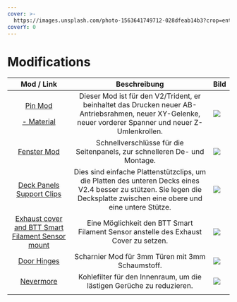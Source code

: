 ```yaml
---
cover: >-
  https://images.unsplash.com/photo-1563641749712-028dfeab14b3?crop=entropy&cs=tinysrgb&fm=jpg&ixid=MnwxOTcwMjR8MHwxfHNlYXJjaHw3fHxnZWFyfGVufDB8fHx8MTY2Mzc5OTE5Nw&ixlib=rb-1.2.1&q=80
coverY: 0
---
```


# Modifications

|                                                                                                                Mod / Link                                                                                                                |                                                                                Beschreibung                                                                                | Bild                                                                                                                                                        |
| :--------------------------------------------------------------------------------------------------------------------------------------------------------------------------------------------------------------------------------------: | :------------------------------------------------------------------------------------------------------------------------------------------------------------------------: | ----------------------------------------------------------------------------------------------------------------------------------------------------------- |
| <p><a href="https://github.com/VoronDesign/VoronUsers/tree/master/printer_mods/hartk1213/Voron2.4_Trident_Pins_Mod">Pin Mod</a><br></p><p><a href="https://lecktor.com/en/shafts/1153-voron-v24-pins-mod-01153.html">- Material </a></p> |          Dieser Mod ist für den V2/Trident, er beinhaltet das Drucken neuer AB-Antriebsrahmen, neuer XY-Gelenke, neuer vorderer Spanner und neuer Z-Umlenkrollen.          |  ![](https://github.com/VoronDesign/VoronUsers/raw/master/printer\_mods/hartk1213/Voron2.4\_Trident\_Pins\_Mod/Images/z.jpg)                                |
|                                                               [Fenster Mod](https://github.com/VoronDesign/VoronUsers/tree/master/printer\_mods/richardjm/snap-latch-2020)                                                               |                                                  Schnellverschlüsse für die Seitenpanels, zur schnelleren De- und Montage.                                                 |  ![](https://github.com/VoronDesign/VoronUsers/raw/master/printer\_mods/richardjm/snap-latch-2020/Images/Assembly.gif)                                      |
|                                                                          [Deck Panels Support Clips](https://voronregistry.com/mods/wilee-deckpanelsupportclips)                                                                         | Dies sind einfache Plattenstützclips, um die Platten des unteren Decks eines V2.4 besser zu stützen. Sie legen die Decksplatte zwischen eine obere und eine untere Stütze. |  ![](https://raw.githubusercontent.com/VoronDesign/VoronUsers/master/printer\_mods/wile-e1%2FDeck\_Panel\_Support\_Clips/deck\_clip\_side.png)              |
|                                                                [Exhaust cover and BTT Smart Filament Sensor mount](https://voronregistry.com/mods/fiction-exhaustcoversfs)                                                               |                                            Eine Möglichkeit den BTT Smart Filament Sensor anstelle des Exhaust Cover zu setzen.                                            |  ![](https://raw.githubusercontent.com/VoronDesign/VoronUsers/master/printer\_mods/Fiction%2FExhaust\_cover\_SFS/Images/exhaust\_cover\_sfs\_photo\_01.jpg) |
|                                                                                    [Door Hinges](https://www.teamfdm.com/files/file/287-door-hinges/)                                                                                    |                                                              Scharnier Mod für 3mm Türen mit 3mm Schaumstoff.                                                              |  ![](https://www.teamfdm.com/uploads/monthly\_2022\_05/image.png.5d0ab2fe415a06076f78273078cd4ef5.png)                                                      |
|                                                                                       [Nevermore](https://github.com/nevermore3d/Nevermore\_Micro)                                                                                       |                                                    Kohlefilter für den Innenraum, um die lästigen Gerüche zu reduzieren.                                                   |  ![](https://github.com/nevermore3d/Nevermore\_Micro/raw/master/images/DUO\_COMBINED\_render.png)                                                           |
|                                                                                                                                                                                                                                          |                                                                                                                                                                            |                                                                                                                                                             |
